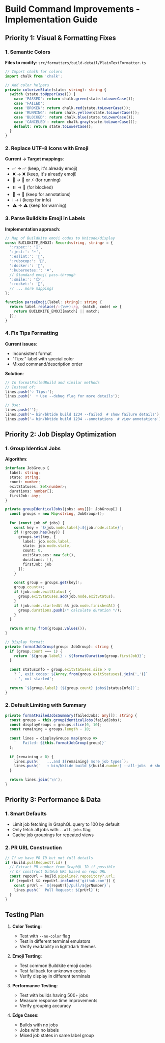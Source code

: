 # Build Command Improvements - Implementation Guide

## Priority 1: Visual & Formatting Fixes

### 1. Semantic Colors
**Files to modify**: `src/formatters/build-detail/PlainTextFormatter.ts`

```typescript
// Import chalk for colors
import chalk from 'chalk';

// Add color helpers
private colorizeState(state: string): string {
  switch (state.toUpperCase()) {
    case 'PASSED': return chalk.green(state.toLowerCase());
    case 'FAILED': 
    case 'BROKEN': return chalk.red(state.toLowerCase());
    case 'RUNNING': return chalk.yellow(state.toLowerCase());
    case 'BLOCKED': return chalk.blue(state.toLowerCase());
    case 'CANCELED': return chalk.gray(state.toLowerCase());
    default: return state.toLowerCase();
  }
}
```

### 2. Replace UTF-8 Icons with Emoji
**Current → Target mappings**:
- ✅ → ✅ (keep, it's already emoji)
- ❌ → ❌ (keep, it's already emoji)
- 🔄 → 🏃 or ⚡ (for running)
- ⏸️ → 🚫 (for blocked)
- 📝 → 📝 (keep for annotations)
- ℹ️ → ℹ️ (keep for info)
- ⚠️ → ⚠️ (keep for warning)

### 3. Parse Buildkite Emoji in Labels
**Implementation approach**:
```typescript
// Map of Buildkite emoji codes to Unicode/display
const BUILDKITE_EMOJI: Record<string, string> = {
  ':rspec:': '🧪',
  ':jest:': '🃏',
  ':eslint:': '📝',
  ':rubocop:': '👮',
  ':docker:': '🐳',
  ':kubernetes:': '☸️',
  // Standard emoji pass-through
  ':smile:': '😊',
  ':rocket:': '🚀',
  // ... more mappings
};

function parseEmoji(label: string): string {
  return label.replace(/:(\w+):/g, (match, code) => {
    return BUILDKITE_EMOJI[match] || match;
  });
}
```

### 4. Fix Tips Formatting
**Current issues**:
- Inconsistent format
- "Tips:" label with special color
- Mixed command/description order

**Solution**:
```typescript
// In formatFailedBuild and similar methods
// Instead of:
lines.push('💡 Tips:');
lines.push('  • Use --debug flag for more details');

// Use:
lines.push('');
lines.push('→ bin/bktide build 1234 --failed  # show failure details');
lines.push('→ bin/bktide build 1234 --annotations  # view annotations');
```

## Priority 2: Job Display Optimization

### 1. Group Identical Jobs
**Algorithm**:
```typescript
interface JobGroup {
  label: string;
  state: string;
  count: number;
  exitStatuses: Set<number>;
  durations: number[];
  firstJob: any;
}

private groupIdenticalJobs(jobs: any[]): JobGroup[] {
  const groups = new Map<string, JobGroup>();
  
  for (const job of jobs) {
    const key = `${job.node.label}:${job.node.state}`;
    if (!groups.has(key)) {
      groups.set(key, {
        label: job.node.label,
        state: job.node.state,
        count: 0,
        exitStatuses: new Set(),
        durations: [],
        firstJob: job
      });
    }
    
    const group = groups.get(key)!;
    group.count++;
    if (job.node.exitStatus) {
      group.exitStatuses.add(job.node.exitStatus);
    }
    if (job.node.startedAt && job.node.finishedAt) {
      group.durations.push(/* calculate duration */);
    }
  }
  
  return Array.from(groups.values());
}

// Display format:
private formatJobGroup(group: JobGroup): string {
  if (group.count === 1) {
    return `${group.label} - ${formatDuration(group.firstJob)}`;
  }
  
  const statusInfo = group.exitStatuses.size > 0 
    ? `, exit codes: ${Array.from(group.exitStatuses).join(',')}`
    : ', not started';
    
  return `${group.label} (${group.count} jobs${statusInfo})`;
}
```

### 2. Default Limiting with Summary
```typescript
private formatFailedJobsSummary(failedJobs: any[]): string {
  const groups = this.groupIdenticalJobs(failedJobs);
  const displayGroups = groups.slice(0, 10);
  const remaining = groups.length - 10;
  
  const lines = displayGroups.map(group => 
    `   Failed: ${this.formatJobGroup(group)}`
  );
  
  if (remaining > 0) {
    lines.push(`   ...and ${remaining} more job types`);
    lines.push(`   → bin/bktide build ${build.number} --all-jobs  # show all`);
  }
  
  return lines.join('\n');
}
```

## Priority 3: Performance & Data

### 1. Smart Defaults
- Limit job fetching in GraphQL query to 100 by default
- Only fetch all jobs with `--all-jobs` flag
- Cache job groupings for repeated views

### 2. PR URL Construction
```typescript
// If we have PR ID but not full details
if (build.pullRequest?.id) {
  // Extract PR number from GraphQL ID if possible
  // Or construct GitHub URL based on repo URL
  const repoUrl = build.pipeline?.repository?.url;
  if (repoUrl && repoUrl.includes('github.com')) {
    const prUrl = `${repoUrl}/pull/${prNumber}`;
    lines.push(`  Pull Request: ${prUrl}`);
  }
}
```

## Testing Plan

1. **Color Testing**:
   - Test with `--no-color` flag
   - Test in different terminal emulators
   - Verify readability in light/dark themes

2. **Emoji Testing**:
   - Test common Buildkite emoji codes
   - Test fallback for unknown codes
   - Verify display in different terminals

3. **Performance Testing**:
   - Test with builds having 500+ jobs
   - Measure response time improvements
   - Verify grouping accuracy

4. **Edge Cases**:
   - Builds with no jobs
   - Jobs with no labels
   - Mixed job states in same label group
